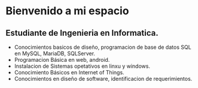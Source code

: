 # Bienvenido a mi espacio

## Estudiante de Ingenieria en Informatica.

- Conocimientos basicos de diseño, programacion de base de datos SQL en MySQL, MariaDB, SQLServer.
- Programacion Básica en web, android.
- Instalacion de Sistemas opetativos en linxu y windows.
- Conocimiento Básicos en Internet of Things.
- Conocimientos en diseño de software, identificacion de requerimientos.

<!--
**Chepetozki/Chepetozki** is a ✨ _special_ ✨ repository because its `README.md` (this file) appears on your GitHub profile.

Here are some ideas to get you started:
- basados
- 🔭 I’m currently working on ...
- 🌱 I’m currently learning ...
- 👯 I’m looking to collaborate on ...
- 🤔 I’m looking for help with ...
- 💬 Ask me about ...
- 📫 How to reach me: ...
- 😄 Pronouns: ...
- ⚡ Fun fact: ...
-->
